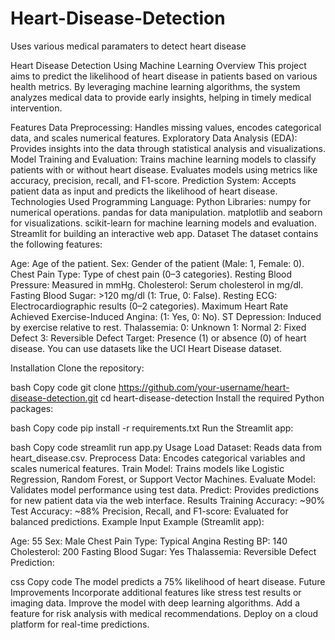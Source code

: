 # Heart-Disease-Detection
Uses various medical paramaters to detect heart disease

Heart Disease Detection Using Machine Learning
Overview
This project aims to predict the likelihood of heart disease in patients based on various health metrics. By leveraging machine learning algorithms, the system analyzes medical data to provide early insights, helping in timely medical intervention.

Features
Data Preprocessing: Handles missing values, encodes categorical data, and scales numerical features.
Exploratory Data Analysis (EDA): Provides insights into the data through statistical analysis and visualizations.
Model Training and Evaluation:
Trains machine learning models to classify patients with or without heart disease.
Evaluates models using metrics like accuracy, precision, recall, and F1-score.
Prediction System: Accepts patient data as input and predicts the likelihood of heart disease.
Technologies Used
Programming Language: Python
Libraries:
numpy for numerical operations.
pandas for data manipulation.
matplotlib and seaborn for visualizations.
scikit-learn for machine learning models and evaluation.
Streamlit for building an interactive web app.
Dataset
The dataset contains the following features:

Age: Age of the patient.
Sex: Gender of the patient (Male: 1, Female: 0).
Chest Pain Type: Type of chest pain (0–3 categories).
Resting Blood Pressure: Measured in mmHg.
Cholesterol: Serum cholesterol in mg/dl.
Fasting Blood Sugar: >120 mg/dl (1: True, 0: False).
Resting ECG: Electrocardiographic results (0–2 categories).
Maximum Heart Rate Achieved
Exercise-Induced Angina: (1: Yes, 0: No).
ST Depression: Induced by exercise relative to rest.
Thalassemia:
0: Unknown
1: Normal
2: Fixed Defect
3: Reversible Defect
Target: Presence (1) or absence (0) of heart disease.
You can use datasets like the UCI Heart Disease dataset.

Installation
Clone the repository:

bash
Copy code
git clone https://github.com/your-username/heart-disease-detection.git
cd heart-disease-detection
Install the required Python packages:

bash
Copy code
pip install -r requirements.txt
Run the Streamlit app:

bash
Copy code
streamlit run app.py
Usage
Load Dataset: Reads data from heart_disease.csv.
Preprocess Data: Encodes categorical variables and scales numerical features.
Train Model: Trains models like Logistic Regression, Random Forest, or Support Vector Machines.
Evaluate Model: Validates model performance using test data.
Predict: Provides predictions for new patient data via the web interface.
Results
Training Accuracy: ~90%
Test Accuracy: ~88%
Precision, Recall, and F1-score: Evaluated for balanced predictions.
Example
Input Example (Streamlit app):

Age: 55
Sex: Male
Chest Pain Type: Typical Angina
Resting BP: 140
Cholesterol: 200
Fasting Blood Sugar: Yes
Thalassemia: Reversible Defect
Prediction:

css
Copy code
The model predicts a 75% likelihood of heart disease.
Future Improvements
Incorporate additional features like stress test results or imaging data.
Improve the model with deep learning algorithms.
Add a feature for risk analysis with medical recommendations.
Deploy on a cloud platform for real-time predictions.
